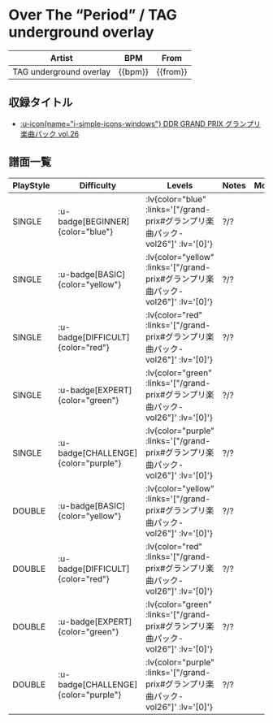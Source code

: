 # Over The “Period” / TAG underground overlay

|Artist|BPM|From|
|------|---|----|
|TAG underground overlay|{{bpm}}|{{from}}|

## 収録タイトル

- [ :u-icon{name="i-simple-icons-windows"} DDR GRAND PRIX グランプリ楽曲パック vol.26](/grand-prix#グランプリ楽曲パック-vol26)

## 譜面一覧

|PlayStyle|Difficulty|Levels|Notes|Movie|
|---------|----------|------|-----|-----|
|SINGLE| :u-badge[BEGINNER]{color="blue"} | :lv{color="blue" :links='["/grand-prix#グランプリ楽曲パック-vol26"]' :lv='[0]'} |?/?||
|SINGLE| :u-badge[BASIC]{color="yellow"} | :lv{color="yellow" :links='["/grand-prix#グランプリ楽曲パック-vol26"]' :lv='[0]'} |?/?||
|SINGLE| :u-badge[DIFFICULT]{color="red"} | :lv{color="red" :links='["/grand-prix#グランプリ楽曲パック-vol26"]' :lv='[0]'} |?/?||
|SINGLE| :u-badge[EXPERT]{color="green"} | :lv{color="green" :links='["/grand-prix#グランプリ楽曲パック-vol26"]' :lv='[0]'} |?/?||
|SINGLE| :u-badge[CHALLENGE]{color="purple"} | :lv{color="purple" :links='["/grand-prix#グランプリ楽曲パック-vol26"]' :lv='[0]'} |?/?||
|DOUBLE| :u-badge[BASIC]{color="yellow"} | :lv{color="yellow" :links='["/grand-prix#グランプリ楽曲パック-vol26"]' :lv='[0]'} |?/?||
|DOUBLE| :u-badge[DIFFICULT]{color="red"} | :lv{color="red" :links='["/grand-prix#グランプリ楽曲パック-vol26"]' :lv='[0]'} |?/?||
|DOUBLE| :u-badge[EXPERT]{color="green"} | :lv{color="green" :links='["/grand-prix#グランプリ楽曲パック-vol26"]' :lv='[0]'} |?/?||
|DOUBLE| :u-badge[CHALLENGE]{color="purple"} | :lv{color="purple" :links='["/grand-prix#グランプリ楽曲パック-vol26"]' :lv='[0]'} |?/?||
